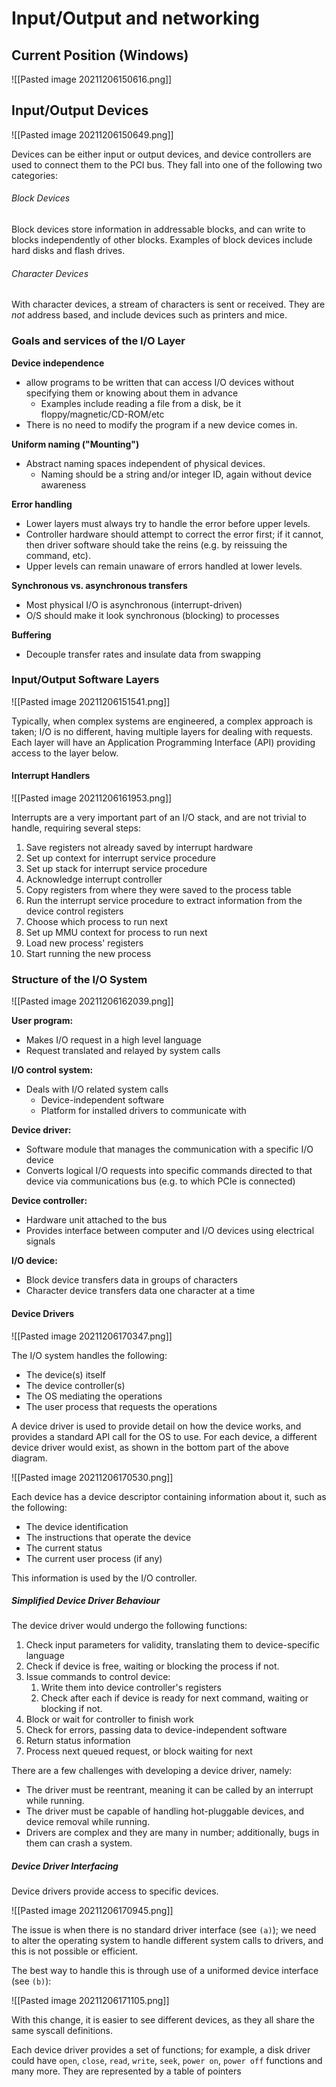 # Input/Output and networking

## Current Position (Windows)

![[Pasted image 20211206150616.png]]

## Input/Output Devices

![[Pasted image 20211206150649.png]]

Devices can be either input or output devices, and device controllers are used to connect them to the PCI bus. They fall into one of the following two categories:

###### Block Devices

Block devices store information in addressable blocks, and can write to blocks independently of other blocks. Examples of block devices include hard disks and flash drives.

###### Character Devices

With character devices, a stream of characters is sent or received. They are *not* address based, and include devices such as printers and mice.

### Goals and services of the I/O Layer

**Device independence**
- allow programs to be written that can access I/O devices without specifying them or knowing about them in advance
	- Examples include reading a file from a disk, be it floppy/magnetic/CD-ROM/etc
- There is no need to modify the program if a new device comes in.

**Uniform naming ("Mounting")**
- Abstract naming spaces independent of physical devices.
	- Naming should be a string and/or integer ID, again without device awareness

**Error handling**
- Lower layers must always try to handle the error before upper levels.
- Controller hardware should attempt to correct the error first; if it cannot, then driver software should take the reins (e.g. by reissuing the command, etc).
- Upper levels can remain unaware of errors handled at lower levels.

**Synchronous vs. asynchronous transfers**
- Most physical I/O is asynchronous (interrupt-driven)
- O/S should make it look synchronous (blocking) to processes

**Buffering**
- Decouple transfer rates and insulate data from swapping

### Input/Output Software Layers

![[Pasted image 20211206151541.png]]

Typically, when complex systems are engineered, a complex approach is taken; I/O is no different, having multiple layers for dealing with requests. Each layer will have an Application Programming Interface (API) providing access to the layer below.

#### Interrupt Handlers

![[Pasted image 20211206161953.png]]

Interrupts are a very important part of an I/O stack, and are not trivial to handle, requiring several steps:

1) Save registers not already saved by interrupt hardware
2) Set up context for interrupt service procedure
3) Set up stack for interrupt service procedure
4) Acknowledge interrupt controller
5) Copy registers from where they were saved to the process table
6) Run the interrupt service procedure to extract information from the device control registers
7) Choose which process to run next
8) Set up MMU context for process to run next
9) Load new process' registers
10) Start running the new process

### Structure of the I/O System

![[Pasted image 20211206162039.png]]

**User program:**
- Makes I/O request in a high level language
- Request translated and relayed by system calls

**I/O control system:**
- Deals with I/O related system calls
	- Device-independent software
	- Platform for installed drivers to communicate with

**Device driver:**
- Software module that manages the communication with a specific I/O device
- Converts logical I/O requests into specific commands directed to that device via communications bus (e.g. to which PCIe is connected)

**Device controller:**
- Hardware unit attached to the bus
- Provides interface between computer and I/O devices using electrical signals

**I/O device:**
- Block device transfers data in groups of characters
- Character device transfers data one character at a time

#### Device Drivers

![[Pasted image 20211206170347.png]]

The I/O system handles the following:
- The device(s) itself
- The device controller(s)
- The OS mediating the operations
- The user process that requests the operations

A device driver is used to provide detail on how the device works, and provides a standard API call for the OS to use. For each device, a different device driver would exist, as shown in the bottom part of the above diagram.

![[Pasted image 20211206170530.png]]

Each device has a device descriptor containing information about it, such as the following:

- The device identification
- The instructions that operate the device
- The current status
- The current user process (if any)

This information is used by the I/O controller.

##### Simplified Device Driver Behaviour

The device driver would undergo the following functions:

1) Check input parameters for validity, translating them to device-specific language
2) Check if device is free, waiting or blocking the process if not.
3) Issue commands to control device:
	1) Write them into device controller's registers
	2) Check after each if device is ready for next command, waiting or blocking if not.
4) Block or wait for controller to finish work
5) Check for errors, passing data to device-independent software
6) Return status information
7) Process next queued request, or block waiting for next

There are a few challenges with developing a device driver, namely:

- The driver must be reentrant, meaning it can be called by an interrupt while running.
- The driver must be capable of handling hot-pluggable devices, and device removal while running.
- Drivers are complex and they are many in number; additionally, bugs in them can crash a system.


##### Device Driver Interfacing

Device drivers provide access to specific devices.

![[Pasted image 20211206170945.png]] 

The issue is when there is no standard driver interface (see `(a)`); we need to alter the operating system to handle different system calls to drivers, and this is not possible or efficient.

The best way to handle this is through use of a uniformed device interface (see `(b)`):

![[Pasted image 20211206171105.png]]

With this change, it is easier to see different devices, as they all share the same syscall definitions.

Each device driver provides a set of functions; for example, a disk driver could have `open`, `close`, `read`, `write`, `seek`, `power on`, `power off` functions and many more. They are represented by a table of pointers
